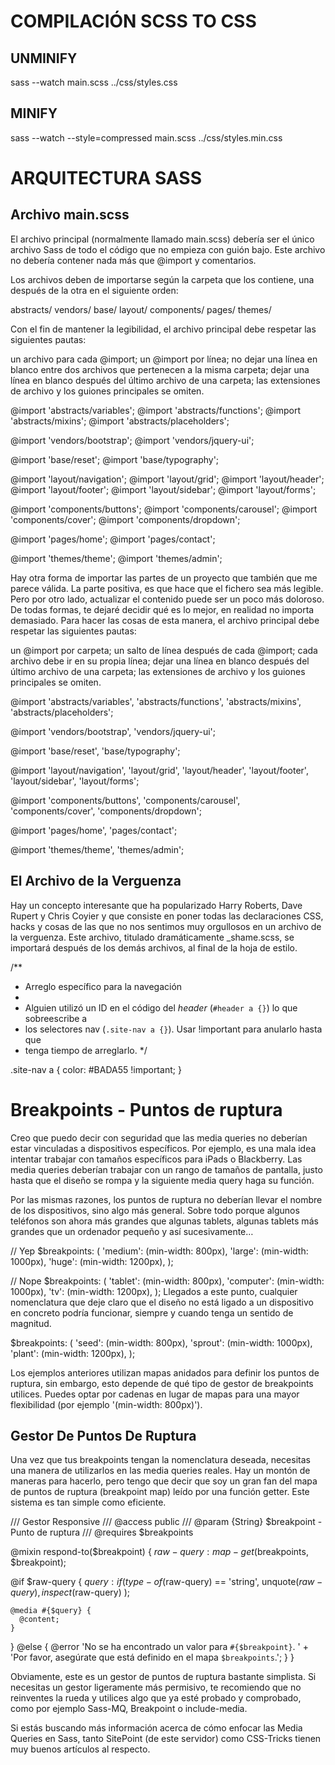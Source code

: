 # COMPILACIÓN SCSS TO CSS

## UNMINIFY

sass --watch main.scss ../css/styles.css

## MINIFY

sass --watch --style=compressed main.scss ../css/styles.min.css

# ARQUITECTURA SASS

## Archivo main.scss

El archivo principal (normalmente llamado main.scss) debería ser el único archivo Sass de todo el código que no empieza con guión bajo. Este archivo no debería contener nada más que @import y comentarios.

Los archivos deben de importarse según la carpeta que los contiene, una después de la otra en el siguiente orden:

abstracts/
vendors/
base/
layout/
components/
pages/
themes/

Con el fin de mantener la legibilidad, el archivo principal debe respetar las siguientes pautas:

un archivo para cada @import;
un @import por línea;
no dejar una línea en blanco entre dos archivos que pertenecen a la misma carpeta;
dejar una línea en blanco después del último archivo de una carpeta;
las extensiones de archivo y los guiones principales se omiten.

@import 'abstracts/variables';
@import 'abstracts/functions';
@import 'abstracts/mixins';
@import 'abstracts/placeholders';

@import 'vendors/bootstrap';
@import 'vendors/jquery-ui';

@import 'base/reset';
@import 'base/typography';

@import 'layout/navigation';
@import 'layout/grid';
@import 'layout/header';
@import 'layout/footer';
@import 'layout/sidebar';
@import 'layout/forms';

@import 'components/buttons';
@import 'components/carousel';
@import 'components/cover';
@import 'components/dropdown';

@import 'pages/home';
@import 'pages/contact';

@import 'themes/theme';
@import 'themes/admin';

Hay otra forma de importar las partes de un proyecto que también que me parece válida. La parte positiva, es que hace que el fichero sea más legible. Pero por otro lado, actualizar el contenido puede ser un poco más doloroso. De todas formas, te dejaré decidir qué es lo mejor, en realidad no importa demasiado. Para hacer las cosas de esta manera, el archivo principal debe respetar las siguientes pautas:

un @import por carpeta;
un salto de línea después de cada @import;
cada archivo debe ir en su propia línea;
dejar una línea en blanco después del último archivo de una carpeta;
las extensiones de archivo y los guiones principales se omiten.

@import
'abstracts/variables',
'abstracts/functions',
'abstracts/mixins',
'abstracts/placeholders';

@import
'vendors/bootstrap',
'vendors/jquery-ui';

@import
'base/reset',
'base/typography';

@import
'layout/navigation',
'layout/grid',
'layout/header',
'layout/footer',
'layout/sidebar',
'layout/forms';

@import
'components/buttons',
'components/carousel',
'components/cover',
'components/dropdown';

@import
'pages/home',
'pages/contact';

@import
'themes/theme',
'themes/admin';

## El Archivo de la Verguenza

Hay un concepto interesante que ha popularizado Harry Roberts, Dave Rupert y Chris Coyier y que consiste en poner todas las declaraciones CSS, hacks y cosas de las que no nos sentimos muy orgullosos en un archivo de la verguenza. Este archivo, titulado dramáticamente \_shame.scss, se importará después de los demás archivos, al final de la hoja de estilo.

/\*\*

- Arreglo específico para la navegación
-
- Alguien utilizó un ID en el código del _header_ (`#header a {}`) lo que sobreescribe a
- los selectores nav (`.site-nav a {}`). Usar !important para anularlo hasta que
- tenga tiempo de arreglarlo.
  \*/

.site-nav a {
color: #BADA55 !important;
}

# Breakpoints - Puntos de ruptura

Creo que puedo decir con seguridad que las media queries no deberían estar vinculadas a dispositivos específicos. Por ejemplo, es una mala idea intentar trabajar con tamaños específicos para iPads o Blackberry. Las media queries deberían trabajar con un rango de tamaños de pantalla, justo hasta que el diseño se rompa y la siguiente media query haga su función.

Por las mismas razones, los puntos de ruptura no deberían llevar el nombre de los dispositivos, sino algo más general. Sobre todo porque algunos teléfonos son ahora más grandes que algunas tablets, algunas tablets más grandes que un ordenador pequeño y así sucesivamente…

// Yep
$breakpoints: (
'medium': (min-width: 800px),
'large': (min-width: 1000px),
'huge': (min-width: 1200px),
);

// Nope
$breakpoints: (
'tablet': (min-width: 800px),
'computer': (min-width: 1000px),
'tv': (min-width: 1200px),
);
Llegados a este punto, cualquier nomenclatura que deje claro que el diseño no está ligado a un dispositivo en concreto podría funcionar, siempre y cuando tenga un sentido de magnitud.

$breakpoints: (
'seed': (min-width: 800px),
'sprout': (min-width: 1000px),
'plant': (min-width: 1200px),
);

Los ejemplos anteriores utilizan mapas anidados para definir los puntos de ruptura, sin embargo, esto depende de qué tipo de gestor de breakpoints utilices. Puedes optar por cadenas en lugar de mapas para una mayor flexibilidad (por ejemplo '(min-width: 800px)').

## Gestor De Puntos De Ruptura

Una vez que tus breakpoints tengan la nomenclatura deseada, necesitas una manera de utilizarlos en las media queries reales. Hay un montón de maneras para hacerlo, pero tengo que decir que soy un gran fan del mapa de puntos de ruptura (breakpoint map) leído por una función getter. Este sistema es tan simple como eficiente.

/// Gestor Responsive
/// @access public
/// @param {String} $breakpoint - Punto de ruptura
/// @requires $breakpoints

@mixin respond-to($breakpoint) {
  $raw-query: map-get($breakpoints, $breakpoint);

@if $raw-query {
    $query: if(
      type-of($raw-query) == 'string',
unquote($raw-query),
      inspect($raw-query)
);

    @media #{$query} {
      @content;
    }

} @else {
@error 'No se ha encontrado un valor para `#{$breakpoint}`. ' + 'Por favor, asegúrate que está definido en el mapa `$breakpoints`.';
}
}

Obviamente, este es un gestor de puntos de ruptura bastante simplista. Si necesitas un gestor ligeramente más permisivo, te recomiendo que no reinventes la rueda y utilices algo que ya esté probado y comprobado, como por ejemplo Sass-MQ, Breakpoint o include-media.

Si estás buscando más información acerca de cómo enfocar las Media Queries en Sass, tanto SitePoint (de este servidor) como CSS-Tricks tienen muy buenos artículos al respecto.
